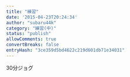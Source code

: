 ```yaml
---
title: "練習"
date: '2015-04-23T20:24:34'
author: "subaru44k"
category: "練習(中)"
status: "publish"
allowComments: true
convertBreaks: false
entryHash: "3ce359d5bd4622c219d601db71e34031"
---
```

30分ジョグ
